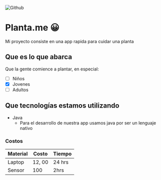 ![Github](https://images.casashops.com/Square620NoGrow/15493/tropical-planta-en-maceta-verde-a-37-cm%3B-%C3%B8-12%2C5-cm.jpg)

# Planta.me 😀
Mi proyecto consiste en una app rapida para cuidar una planta

## Que es lo que abarca
Que la gente comience a plantar, en especial:
- [ ] Niños
- [x] Jovenes
- [ ] Adultos

## Que tecnologías estamos utilizando
* Java
    * Para el desarrollo de nuestra app usamos java por ser un lenguaje nativo

### Costos
|Material|Costo|Tiempo|
|---------|-------|------|
|Laptop|12, 00|24 hrs|
|Sensor|100|2hrs|


